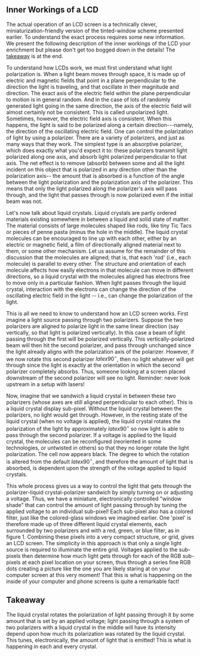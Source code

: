 ## Inner Workings of a LCD
The actual operation of an LCD screen is a technically clever, miniaturization-friendly version of the tinted-window scheme presented earlier. To understand the exact process requires some new information. We present the following description of the inner workings of the LCD your enrichment but please don't get too bogged down in the details! The [takeaway](takeaway) is at the end.


To understand how LCDs work, we must first understand what light polarization is. When a light beam moves through space, it is made up of electric and magnetic fields that point in a plane perpendicular to the direction the light is traveling, and that oscillate in their magnitude and direction. The exact axis of the electric field within the plane perpendicular to motion is in general random. And in the case of lots of randomly generated light going in the same direction, the axis of the electric field will almost certainly not be consistent. This is called unpolarized light. Sometimes, however, the electric field axis is consistent. When this happens, the light is said to be polarized along a certain direction---namely, the direction of the oscillating electric field. One can control the polarization of light by using a polarizer. There are a variety of polarizers, and just as many ways that they work. The simplest type is an absorptive polarizer, which does exactly what you'd expect it to: these polarizers transmit light polarized along one axis, and absorb light polarized perpendicular to that axis. The net effect is to remove (absorb) between some and all the light incident on this object that is polarized in any direction other than the polarization axis-- the amount that is absorbed is a function of the angle between the light polarization and the polarization axis of the polarizer. This means that only the light polarized along the polarizer's axis will pass through, and the light that passes through is now polarized even if the initial beam was not.

Let's now talk about liquid crystals. Liquid crystals are partly ordered materials existing somewhere in between a liquid and solid state of matter. The material consists of large molecules shaped like rods, like tiny Tic Tacs or pieces of penne pasta (minus the hole in the middle). The liquid crystal molecules can be encouraged to line up with each other, either by an electric or magnetic field, a film of directionally aligned material next to them, or some other mechanism. Let us assume for the remainder of this discussion that the molecules are aligned; that is, that each 'rod' (i.e., each molecule) is parallel to every other. The structure and orientation of each molecule affects how easily electrons in that molecule can move in different directions, so a liquid crystal with the molecules aligned has electrons free to move only in a particular fashion. When light passes through the liquid crystal, interaction with the electrons can change the direction of the oscillating electric field in the light -- i.e., can change the polarization of the light.

This is all we need to know to understand how an LCD screen works. First imagine a light source passing through two polarizers. Suppose the two polarizers are aligned to polarize light in the same linear direction (say vertically, so that light is polarized vertically). In this case a beam of light passing through the first will be polarized vertically. This vertically-polarized beam will then hit the second polarizer, and pass through unchanged since the light already aligns with the polarization axis of the polarizer. However, if we now rotate this second polarizer $latex 90^{\circ}$, then no light whatever will get through since the light is exactly at the orientation in which the second polarizer completely absorbs. Thus, someone looking at a screen placed downstream of the second polarizer will see no light. Reminder: never look upstream in a setup with lasers!

Now, imagine that we sandwich a liquid crystal in between these two polarizers (whose axes are still aligned perpendicular to each other). This is a liquid crystal display sub-pixel. Without the liquid crystal between the polarizers, no light would get through. However, in the resting state of the liquid crystal (when no voltage is applied), the liquid crystal rotates the polarization of the light by approximately $latex 90^\circ$ so now light is able to pass through the second polarizer. If a voltage is applied to the liquid crystal, the molecules can be reconfigured (reoriented in some technologies, or untwisted in others) so that they no longer rotate the light polarization. The cell now appears black. The degree to which the rotation is altered from the default $latex 90^\circ$, and therefore the amount of light that is absorbed, is dependent upon the strength of the voltage applied to liquid crystals.

This whole process gives us a way to control the light that gets through the polarizer-liquid crystal-polarizer sandwich by simply turning on or adjusting a voltage. Thus, we have a miniature, electronically controlled "window shade" that can control the amount of light passing through by tuning the applied voltage to an individual sub-pixel! Each sub-pixel also has a colored filter, just like the colored-glass windows we imagined earlier. One 'pixel' is therefore made up of three different liquid crystal elements, each surrounded by two polarizers and with a red, green, or blue filter, as in figure 1. Combining these pixels into a very compact structure, or grid, gives an LCD screen. The simplicity in this approach is that only a single light source is required to illuminate the entire grid. Voltages applied to the sub-pixels then determine how much light gets through for each of the RGB sub-pixels at each pixel location on your screen, thus through a series fine RGB dots creating a picture like the one you are likely staring at on your computer screen at this very moment! That this is what is happening on the inside of your computer and phone screens is quite a remarkable fact!

## Takeaway

The liquid crystal rotates the polarization of light passing through it by some amount that is set by an applied voltage; light passing through a system of two polarizers with a liquid crystal in the middle will have its intensity depend upon how much its polarization was rotated by the liquid crystal. This tunes, electronically, the amount of light that is emitted! This is what is happening in each and every crystal. 